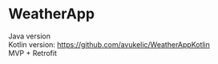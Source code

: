 # WeatherApp
Java version  
Kotlin version: https://github.com/avukelic/WeatherAppKotlin  
MVP + Retrofit

